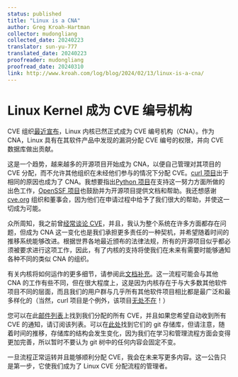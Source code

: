 ```yaml
---
status: published
title: "Linux is a CNA"
author: Greg Kroah-Hartman
collector: mudongliang
collected_date: 20240223
translator: sun-yu-777
translated_date: 20240223
proofreader: mudongliang
proofread_date: 20240310
link: http://www.kroah.com/log/blog/2024/02/13/linux-is-a-cna/
---
```


# Linux Kernel 成为 CVE 编号机构

CVE 组织[最近宣布](https://www.cve.org/Media/News/item/news/2024/02/13/kernel-org-Added-as-CNA)，Linux 内核已然正式成为 CVE 编号机构（CNA）。作为 CNA，Linux 具有在其软件产品中发现的漏洞分配 CVE 编号的权限，并向 CVE 数据库做出贡献。

这是一个趋势，越来越多的开源项目开始成为 CNA，以便自己管理对其项目的 CVE 分配，而不允许其他组织在未经他们参与的情况下分配 CVE。[curl 项目](https://daniel.haxx.se/blog/2024/01/16/curl-is-a-cna/)出于相同的原因也成为了 CNA。我想要指出[Python 项目](https://www.cve.org/Media/News/item/news/2023/08/29/Python-Software-Foundation-Added-as-CNA)在支持这一努力方面所做的出色工作，[OpenSSF 项目](https://openssf.org/)也鼓励并为开源项目提供文档和帮助。我还想感谢 [cve.org](https://www.cve.org/) 组织和董事会，因为他们在申请过程中给予了我们很大的帮助，并使这一切成为可能。

众所周知，我之前曾[经常谈论 CVE](https://kernel-recipes.org/en/2019/talks/cves-are-dead-long-live-the-cve/)，并且，我认为整个系统在许多方面都存在问题，但成为 CNA 这一变化也是我们承担更多责任的一种契机，并希望随着时间的推移系统能够改进。根据世界各地最近颁布的法律法规，所有的开源项目似乎都必须被要求进行这项工作，因此，有了内核的支持将使我们在未来有需要时能够通知各种不同的类似 CNA 的组织。

有关内核将如何运作的更多细节，请参阅此[文档补充](https://lore.kernel.org/lkml/2024021314-unwelcome-shrill-690e@gregkh/)。这一流程可能会与其他CNA 的工作有些不同，但在很大程度上，这是因为内核存在于与大多数其他软件项目不同的层面，而且我们的用户群与几乎所有其他软件项目相比都是最广泛和最多样化的（当然，curl 项目是个例外，该项目[无处不在](https://daniel.haxx.se/blog/2023/11/14/curl-on-100-operating-systems/)！）

您可以在此[邮件列表](https://lore.kernel.org/linux-cve-announce/)上找到我们分配的所有 CVE，并且如果您希望自动收到所有 CVE 的通知，请订阅该列表。可以在[此处](https://git.kernel.org/pub/scm/linux/security/vulns.git/)找到它们的 git 存储库，但请注意，随着时间的推移，存储库的结构会发生变化，因为我们在学习和管理流程方面会变得更加完善，所以暂时不要认为 git 树中的任何内容会固定不变。

一旦流程正常运转并且能够顺利分配 CVE，我会在未来写更多内容。这一公告只是第一步，它使我们成为了 Linux CVE 分配流程的管理者。
